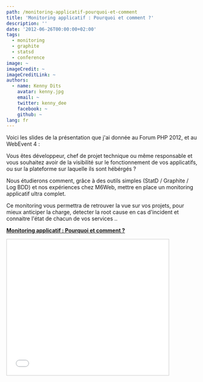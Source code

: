 ```yaml
---
path: /monitoring-applicatif-pourquoi-et-comment
title: 'Monitoring applicatif : Pourquoi et comment ?'
description: ''
date: '2012-06-26T00:00:00+02:00'
tags:
  - monitoring
  - graphite
  - statsd
  - conference
image: ~
imageCredit: ~
imageCreditLink: ~
authors:
  - name: Kenny Dits
    avatar: kenny.jpg
    email: ~
    twitter: kenny_dee
    facebook: ~
    github: ~
lang: fr
---
```


Voici les slides de la présentation que j'ai donnée au Forum PHP 2012, et au WebEvent 4 :

Vous êtes développeur, chef de projet technique ou même responsable et vous souhaitez avoir de la visibilité sur le fonctionnement de vos applicatifs, ou sur la plateforme sur laquelle ils sont hébérgés ?

Nous étudierons comment, grâce à des outils simples (StatD / Graphite / Log BDD) et nos expériences chez M6Web, mettre en place un monitoring applicatif ultra complet.

Ce monitoring vous permettra de retrouver la vue sur vos projets, pour mieux anticiper la charge, detecter la root cause en cas d'incident et connaitre l'état de chacun de vos services ..



**[Monitoring applicatif : Pourquoi et comment ?](http://www.slideshare.net/kennydee/monitoring-applicatif-pourquoi-et-comment "Monitoring applicatif : Pourquoi et comment ?")**

<iframe src="//fr.slideshare.net/slideshow/embed_code/key/4SISPpvF2jp4Tf" width="425" height="355" frameborder="0" marginwidth="0" marginheight="0" scrolling="no" style="border:1px solid #CCC; border-width:1px; margin-bottom:5px; max-width: 100%;" allowfullscreen> </iframe>
